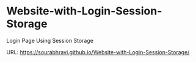 # Website-with-Login-Session-Storage
Login Page Using Session Storage

URL: https://sourabhravi.github.io/Website-with-Login-Session-Storage/
